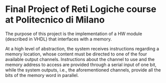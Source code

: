 # Final Project of Reti Logiche course at Politecnico di Milano
The purpose of this project is the implementation of a HW module (described in VHDL) that interfaces with a memory.

At a high level of abstraction, the system receives instructions regarding a memory location, whose content must be directed to one of the four available output channels. 
Instructions about the channel to use and the memory address to access are provided through a serial input of one bit, while the system outputs, i.e., the aforementioned channels, provide all the bits of the memory word in parallel.
